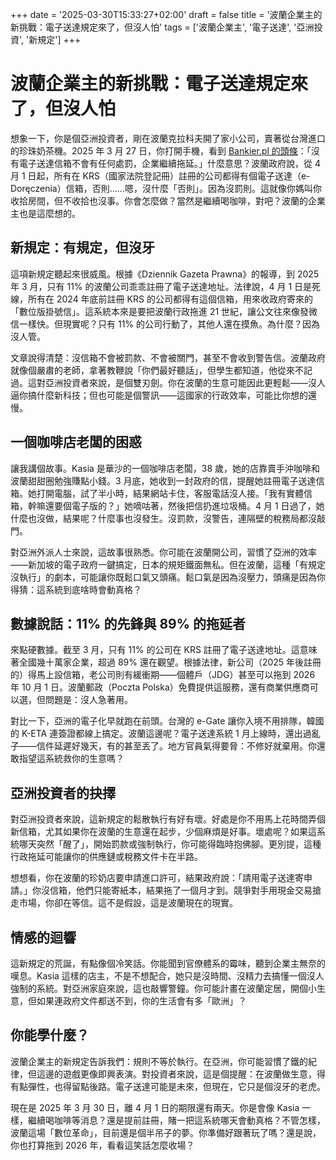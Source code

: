 +++
date = '2025-03-30T15:33:27+02:00'
draft = false
title = '波蘭企業主的新挑戰：電子送達規定來了，但沒人怕'
tags = ['波蘭企業主', '電子送達', '亞洲投資', '新規定']
+++

# 波蘭企業主的新挑戰：電子送達規定來了，但沒人怕

想象一下，你是個亞洲投資者，剛在波蘭克拉科夫開了家小公司，賣著從台灣進口的珍珠奶茶機。2025 年 3 月 27 日，你打開手機，看到 [Bankier.pl 的頭條](https://www.bankier.pl/wiadomosc/Za-brak-skrzynek-do-e-Doreczen-nie-groza-zadne-kary-Firmy-zwlekaja-8914735.html)：「沒有電子送達信箱不會有任何處罰，企業繼續拖延。」什麼意思？波蘭政府說，從 4 月 1 日起，所有在 KRS（國家法院登記冊）註冊的公司都得有個電子送達（e-Doręczenia）信箱，否則……嗯，沒什麼「否則」。因為沒罰則。這就像你媽叫你收拾房間，但不收拾也沒事。你會怎麼做？當然是繼續喝咖啡，對吧？波蘭的企業主也是這麼想的。

## 新規定：有規定，但沒牙

這項新規定聽起來很威風。根據《Dziennik Gazeta Prawna》的報導，到 2025 年 3 月，只有 11% 的波蘭公司乖乖註冊了電子送達地址。法律說，4 月 1 日是死線，所有在 2024 年底前註冊 KRS 的公司都得有這個信箱，用來收政府寄來的「數位版掛號信」。這系統本來是要把波蘭行政拖進 21 世紀，讓公文往來像發微信一樣快。但現實呢？只有 11% 的公司行動了，其他人還在摸魚。為什麼？因為沒人管。

文章說得清楚：沒信箱不會被罰款、不會被關門，甚至不會收到警告信。波蘭政府就像個嚴肅的老師，拿著教鞭說「你們最好聽話」，但學生都知道，他從來不記過。這對亞洲投資者來說，是個雙刃劍。你在波蘭的生意可能因此更輕鬆——沒人逼你搞什麼新科技；但也可能是個警訊——這國家的行政效率，可能比你想的還慢。

## 一個咖啡店老闆的困惑

讓我講個故事。Kasia 是華沙的一個咖啡店老闆，38 歲，她的店靠賣手沖咖啡和波蘭甜甜圈勉強賺點小錢。3 月底，她收到一封政府的信，提醒她註冊電子送達信箱。她打開電腦，試了半小時，結果網站卡住，客服電話沒人接。「我有實體信箱，幹嘛還要個電子版的？」她嘀咕著，然後把信扔進垃圾桶。4 月 1 日過了，她什麼也沒做，結果呢？什麼事也沒發生。沒罰款，沒警告，連隔壁的稅務局都沒敲門。

對亞洲外派人士來說，這故事很熟悉。你可能在波蘭開公司，習慣了亞洲的效率——新加坡的電子政府一鍵搞定，日本的規矩鐵面無私。但在波蘭，這種「有規定沒執行」的劇本，可能讓你既鬆口氣又頭痛。鬆口氣是因為沒壓力，頭痛是因為你得猜：這系統到底啥時會動真格？

## 數據說話：11% 的先鋒與 89% 的拖延者

來點硬數據。截至 3 月，只有 11% 的公司在 KRS 註冊了電子送達地址。這意味著全國幾十萬家企業，超過 89% 還在觀望。根據法律，新公司（2025 年後註冊的）得馬上設信箱，老公司則有緩衝期——個體戶（JDG）甚至可以拖到 2026 年 10 月 1 日。波蘭郵政（Poczta Polska）免費提供這服務，還有商業供應商可以選，但問題是：沒人急著用。

對比一下，亞洲的電子化早就跑在前頭。台灣的 e-Gate 讓你入境不用排隊，韓國的 K-ETA 連簽證都線上搞定。波蘭這邊呢？電子送達系統 1 月上線時，還出過亂子——信件延遲好幾天，有的甚至丟了。地方官員氣得要脅：不修好就棄用。你還敢指望這系統救你的生意嗎？

## 亞洲投資者的抉擇

對亞洲投資者來說，這新規定的鬆散執行有好有壞。好處是你不用馬上花時間弄個新信箱，尤其如果你在波蘭的生意還在起步，少個麻煩是好事。壞處呢？如果這系統哪天突然「醒了」，開始罰款或強制執行，你可能得臨時抱佛腳。更別提，這種行政拖延可能讓你的供應鏈或稅務文件卡在半路。

想想看，你在波蘭的珍奶店要申請進口許可，結果政府說：「請用電子送達寄申請。」你沒信箱，他們只能寄紙本，結果拖了一個月才到。競爭對手用現金交易搶走市場，你卻在等信。這不是假設，這是波蘭現在的現實。

## 情感的迴響

這新規定的荒誕，有點像個冷笑話。你能聞到官僚體系的霉味，聽到企業主無奈的嘆息。Kasia 這樣的店主，不是不想配合，她只是沒時間、沒精力去搞懂一個沒人強制的系統。對亞洲家庭來說，這也敲響警鐘。你可能計畫在波蘭定居，開個小生意，但如果連政府文件都送不到，你的生活會有多「歐洲」？

## 你能學什麼？

波蘭企業主的新規定告訴我們：規則不等於執行。在亞洲，你可能習慣了鐵的紀律，但這邊的遊戲更像即興表演。對投資者來說，這是個提醒：在波蘭做生意，得有點彈性，也得留點後路。電子送達可能是未來，但現在，它只是個沒牙的老虎。

現在是 2025 年 3 月 30 日，離 4 月 1 日的期限還有兩天。你是會像 Kasia 一樣，繼續喝咖啡等消息？還是提前註冊，賭一把這系統哪天會動真格？不管怎樣，波蘭這場「數位革命」，目前還是個半吊子的夢。你準備好跟著玩了嗎？還是說，你也打算拖到 2026 年，看看這笑話怎麼收場？